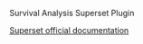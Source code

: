 Survival Analysis Superset Plugin

[Superset official documentation](https://superset.apache.org/docs/contributing/creating-viz-plugins/)
